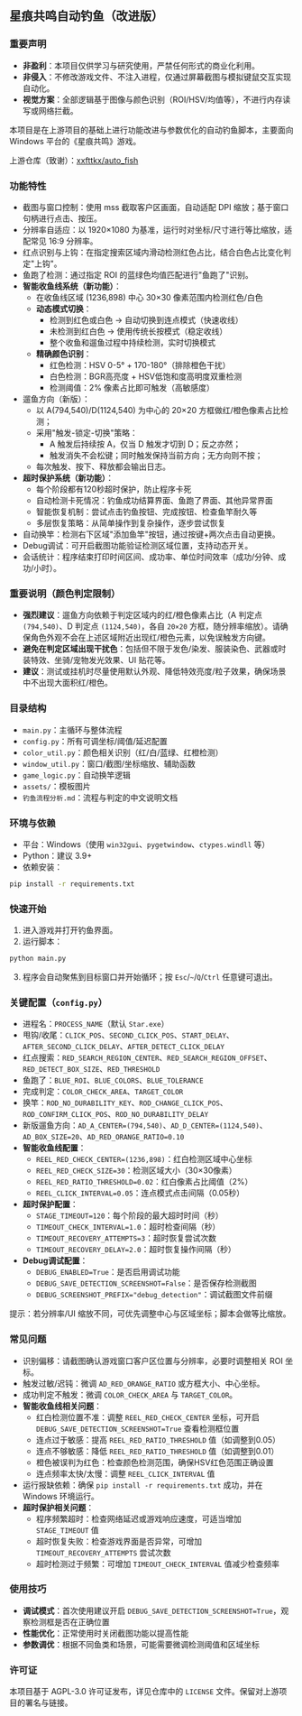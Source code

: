 ## 星痕共鸣自动钓鱼（改进版）

### 重要声明
- **非盈利**：本项目仅供学习与研究使用，严禁任何形式的商业化利用。
- **非侵入**：不修改游戏文件、不注入进程，仅通过屏幕截图与模拟键鼠交互实现自动化。
- **视觉方案**：全部逻辑基于图像与颜色识别（ROI/HSV/均值等），不进行内存读写或网络拦截。

本项目是在上游项目的基础上进行功能改进与参数优化的自动钓鱼脚本，主要面向 Windows 平台的《星痕共鸣》游戏。

上游仓库（致谢）：[xxfttkx/auto_fish](https://github.com/xxfttkx/auto_fish)

### 功能特性
- 截图与窗口控制：使用 mss 截取客户区画面，自动适配 DPI 缩放；基于窗口句柄进行点击、按压。
- 分辨率自适应：以 1920×1080 为基准，运行时对坐标/尺寸进行等比缩放，适配常见 16:9 分辨率。
- 红点识别与上钩：在指定搜索区域内滑动检测红色占比，结合白色占比变化判定"上钩"。
- 鱼跑了检测：通过指定 ROI 的蓝绿色均值匹配进行"鱼跑了"识别。
- **智能收鱼线系统（新功能）**：
  - 在收鱼线区域 (1236,898) 中心 30×30 像素范围内检测红色/白色
  - **动态模式切换**：
    - 检测到红色或白色 → 自动切换到连点模式（快速收线）
    - 未检测到红白色 → 使用传统长按模式（稳定收线）
    - 整个收鱼和遛鱼过程中持续检测，实时切换模式
  - **精确颜色识别**：
    - 红色检测：HSV 0-5° + 170-180°（排除橙色干扰）
    - 白色检测：BGR高亮度 + HSV低饱和度高明度双重检测
    - 检测阈值：2% 像素占比即可触发（高敏感度）
- 遛鱼方向（新版）：
  - 以 A(794,540)/D(1124,540) 为中心的 20×20 方框做红/橙色像素占比检测；
  - 采用"触发-锁定-切换"策略：
    - A 触发后持续按 A，仅当 D 触发才切到 D；反之亦然；
    - 触发消失不会松键；同时触发保持当前方向；无方向则不按；
  - 每次触发、按下、释放都会输出日志。
- **超时保护系统（新功能）**：
  - 每个阶段都有120秒超时保护，防止程序卡死
  - 自动检测卡死情况：钓鱼成功结算界面、鱼跑了界面、其他异常界面
  - 智能恢复机制：尝试点击钓鱼按钮、完成按钮、检查鱼竿耐久等
  - 多层恢复策略：从简单操作到复杂操作，逐步尝试恢复
- 自动换竿：检测右下区域"添加鱼竿"按钮，通过按键+两次点击自动更换。
- Debug调试：可开启截图功能验证检测区域位置，支持动态开关。
- 会话统计：程序结束打印时间区间、成功率、单位时间效率（成功/分钟、成功/小时）。

### 重要说明（颜色判定限制）
- **强烈建议**：遛鱼方向依赖于判定区域内的红/橙色像素占比（A 判定点 `(794,540)`、D 判定点 `(1124,540)`，各自 `20×20` 方框，随分辨率缩放）。请确保角色外观不会在上述区域附近出现红/橙色元素，以免误触发方向键。
- **避免在判定区域出现干扰色**：包括但不限于发色/染发、服装染色、武器或时装特效、坐骑/宠物发光效果、UI 贴花等。
- **建议**：测试或挂机时尽量使用默认外观、降低特效亮度/粒子效果，确保场景中不出现大面积红/橙色。

### 目录结构
- `main.py`：主循环与整体流程
- `config.py`：所有可调坐标/阈值/延迟配置
- `color_util.py`：颜色相关识别（红/白/蓝绿、红橙检测）
- `window_util.py`：窗口/截图/坐标缩放、辅助函数
- `game_logic.py`：自动换竿逻辑
- `assets/`：模板图片
- `钓鱼流程分析.md`：流程与判定的中文说明文档

### 环境与依赖
- 平台：Windows（使用 `win32gui`、`pygetwindow`、`ctypes.windll` 等）
- Python：建议 3.9+
- 依赖安装：

```bash
pip install -r requirements.txt
```

### 快速开始
1. 进入游戏并打开钓鱼界面。
2. 运行脚本：

```bash
python main.py
```

3. 程序会自动聚焦到目标窗口并开始循环；按 `Esc`/`~`/`Q`/`Ctrl` 任意键可退出。

### 关键配置（`config.py`）
- 进程名：`PROCESS_NAME`（默认 `Star.exe`）
- 甩钩/收尾：`CLICK_POS`、`SECOND_CLICK_POS`、`START_DELAY`、`AFTER_SECOND_CLICK_DELAY`、`AFTER_DETECT_CLICK_DELAY`
- 红点搜索：`RED_SEARCH_REGION_CENTER`、`RED_SEARCH_REGION_OFFSET`、`RED_DETECT_BOX_SIZE`、`RED_THRESHOLD`
- 鱼跑了：`BLUE_ROI`、`BLUE_COLORS`、`BLUE_TOLERANCE`
- 完成判定：`COLOR_CHECK_AREA`、`TARGET_COLOR`
- 换竿：`ROD_NO_DURABILITY_KEY`、`ROD_CHANGE_CLICK_POS`、`ROD_CONFIRM_CLICK_POS`、`ROD_NO_DURABILITY_DELAY`
- 新版遛鱼方向：`AD_A_CENTER=(794,540)`、`AD_D_CENTER=(1124,540)`、`AD_BOX_SIZE=20`、`AD_RED_ORANGE_RATIO=0.10`
- **智能收鱼线配置**：
  - `REEL_RED_CHECK_CENTER=(1236,898)`：红白检测区域中心坐标
  - `REEL_RED_CHECK_SIZE=30`：检测区域大小（30×30像素）
  - `REEL_RED_RATIO_THRESHOLD=0.02`：红白像素占比阈值（2%）
  - `REEL_CLICK_INTERVAL=0.05`：连点模式点击间隔（0.05秒）
- **超时保护配置**：
  - `STAGE_TIMEOUT=120`：每个阶段的最大超时时间（秒）
  - `TIMEOUT_CHECK_INTERVAL=1.0`：超时检查间隔（秒）
  - `TIMEOUT_RECOVERY_ATTEMPTS=3`：超时恢复尝试次数
  - `TIMEOUT_RECOVERY_DELAY=2.0`：超时恢复操作间隔（秒）
- **Debug调试配置**：
  - `DEBUG_ENABLED=True`：是否启用调试功能
  - `DEBUG_SAVE_DETECTION_SCREENSHOT=False`：是否保存检测截图
  - `DEBUG_SCREENSHOT_PREFIX="debug_detection"`：调试截图文件前缀

提示：若分辨率/UI 缩放不同，可优先调整中心与区域坐标；脚本会做等比缩放。

### 常见问题
- 识别偏移：请截图确认游戏窗口客户区位置与分辨率，必要时调整相关 ROI 坐标。
- 触发过敏/迟钝：微调 `AD_RED_ORANGE_RATIO` 或方框大小、中心坐标。
- 成功判定不触发：微调 `COLOR_CHECK_AREA` 与 `TARGET_COLOR`。
- **智能收鱼线相关问题**：
  - 红白检测位置不准：调整 `REEL_RED_CHECK_CENTER` 坐标，可开启 `DEBUG_SAVE_DETECTION_SCREENSHOT=True` 查看检测框位置
  - 连点过于敏感：提高 `REEL_RED_RATIO_THRESHOLD` 值（如调整到0.05）
  - 连点不够敏感：降低 `REEL_RED_RATIO_THRESHOLD` 值（如调整到0.01）
  - 橙色被误判为红色：检查颜色检测范围，确保HSV红色范围正确设置
  - 连点频率太快/太慢：调整 `REEL_CLICK_INTERVAL` 值
- 运行报缺依赖：确保 `pip install -r requirements.txt` 成功，并在 Windows 环境运行。
- **超时保护相关问题**：
  - 程序频繁超时：检查网络延迟或游戏响应速度，可适当增加 `STAGE_TIMEOUT` 值
  - 超时恢复失败：检查游戏界面是否异常，可增加 `TIMEOUT_RECOVERY_ATTEMPTS` 尝试次数
  - 超时检测过于频繁：可增加 `TIMEOUT_CHECK_INTERVAL` 值减少检查频率

### 使用技巧
- **调试模式**：首次使用建议开启 `DEBUG_SAVE_DETECTION_SCREENSHOT=True`，观察检测框是否在正确位置
- **性能优化**：正常使用时关闭截图功能以提高性能
- **参数调优**：根据不同鱼类和场景，可能需要微调检测阈值和区域坐标

### 许可证
本项目基于 AGPL-3.0 许可证发布，详见仓库中的 `LICENSE` 文件。保留对上游项目的署名与链接。


